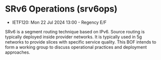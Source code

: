 # SRv6 Operations (srv6ops)

* <IETFschedule>IETF120: Mon 22 Jul 2024 13:00 - Regency E/F</IETFschedule>

SRv6 is a segment routing technique based on IPv6. Source routing is typically deployed inside provider networks. It is typically used in 5g networks to provide slices with specific service quality. This BOF intends to form a working group to discuss operational practices and deployment approaches.